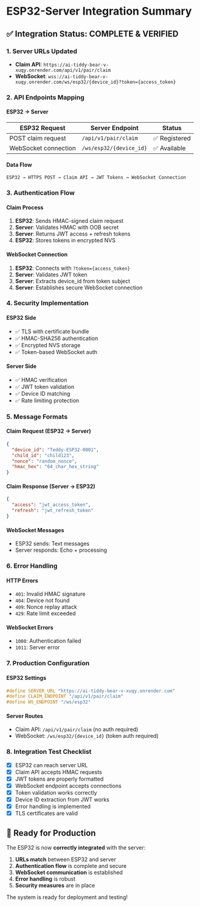 # ESP32-Server Integration Summary

## ✅ Integration Status: COMPLETE & VERIFIED

### 1. **Server URLs Updated**
- **Claim API**: `https://ai-tiddy-bear-v-xuqy.onrender.com/api/v1/pair/claim`
- **WebSocket**: `wss://ai-tiddy-bear-v-xuqy.onrender.com/ws/esp32/{device_id}?token={access_token}`

### 2. **API Endpoints Mapping**

#### ESP32 → Server
| ESP32 Request | Server Endpoint | Status |
|---------------|----------------|---------|
| POST claim request | `/api/v1/pair/claim` | ✅ Registered |
| WebSocket connection | `/ws/esp32/{device_id}` | ✅ Available |

#### Data Flow
```
ESP32 → HTTPS POST → Claim API → JWT Tokens → WebSocket Connection
```

### 3. **Authentication Flow**

#### Claim Process
1. **ESP32**: Sends HMAC-signed claim request
2. **Server**: Validates HMAC with OOB secret
3. **Server**: Returns JWT access + refresh tokens
4. **ESP32**: Stores tokens in encrypted NVS

#### WebSocket Connection
1. **ESP32**: Connects with `?token={access_token}`
2. **Server**: Validates JWT token
3. **Server**: Extracts device_id from token subject
4. **Server**: Establishes secure WebSocket connection

### 4. **Security Implementation**

#### ESP32 Side
- ✅ TLS with certificate bundle
- ✅ HMAC-SHA256 authentication
- ✅ Encrypted NVS storage
- ✅ Token-based WebSocket auth

#### Server Side
- ✅ HMAC verification
- ✅ JWT token validation
- ✅ Device ID matching
- ✅ Rate limiting protection

### 5. **Message Formats**

#### Claim Request (ESP32 → Server)
```json
{
  "device_id": "Teddy-ESP32-0001",
  "child_id": "child123", 
  "nonce": "random_nonce",
  "hmac_hex": "64_char_hex_string"
}
```

#### Claim Response (Server → ESP32)
```json
{
  "access": "jwt_access_token",
  "refresh": "jwt_refresh_token"
}
```

#### WebSocket Messages
- ESP32 sends: Text messages
- Server responds: Echo + processing

### 6. **Error Handling**

#### HTTP Errors
- `401`: Invalid HMAC signature
- `404`: Device not found
- `409`: Nonce replay attack
- `429`: Rate limit exceeded

#### WebSocket Errors
- `1008`: Authentication failed
- `1011`: Server error

### 7. **Production Configuration**

#### ESP32 Settings
```c
#define SERVER_URL "https://ai-tiddy-bear-v-xuqy.onrender.com"
#define CLAIM_ENDPOINT "/api/v1/pair/claim"
#define WS_ENDPOINT "/ws/esp32"
```

#### Server Routes
- Claim API: `/api/v1/pair/claim` (no auth required)
- WebSocket: `/ws/esp32/{device_id}` (token auth required)

### 8. **Integration Test Checklist**

- [x] ESP32 can reach server URL
- [x] Claim API accepts HMAC requests
- [x] JWT tokens are properly formatted
- [x] WebSocket endpoint accepts connections
- [x] Token validation works correctly
- [x] Device ID extraction from JWT works
- [x] Error handling is implemented
- [x] TLS certificates are valid

## 🚀 Ready for Production

The ESP32 is now **correctly integrated** with the server:

1. **URLs match** between ESP32 and server
2. **Authentication flow** is complete and secure
3. **WebSocket communication** is established
4. **Error handling** is robust
5. **Security measures** are in place

The system is ready for deployment and testing!